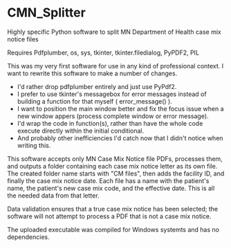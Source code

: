 # CMN_Splitter
Highly specific Python software to split MN Department of Health case mix notice files

Requires Pdfplumber, os, sys, tkinter, tkinter.filedialog, PyPDF2, PIL

This was my very first software for use in any kind of professional context.
I want to rewrite this software to make a number of changes.
- I'd rather drop pdfplumber entirely and just use PyPdf2.
- I prefer to use tkinter's messagebox for error messages instead of building a function for that myself ( error_message() ).
- I want to position the main window better and fix the focus issue when a new window appers (process complete window or error message).
- I'd wrap the code in function(s), rather than have the whole code execute directly within the initial conditional.
- And probably other inefficiencies I'd catch now that I didn't notice when writing this.

This software accepts only MN Case Mix Notice file PDFs, processes them, and outputs a folder containing each case mix notice letter as its own file.
The created folder name starts with "CM files", then adds the facility ID, and finally the case mix notice date.
Each file has a name with the patient's name, the patient's new case mix code, and the effective date. This is all the needed data from that letter.

Data validation ensures that a true case mix notice has been selected; the software will not attempt to process a PDF that is not a case mix notice.

The uploaded executable was compiled for Windows systemts and has no dependencies.
